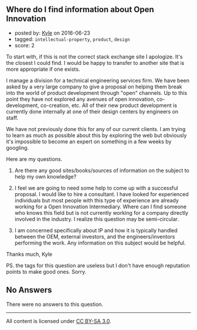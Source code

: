 ## Where do I find information about Open Innovation

- posted by: [Kyle](https://stackexchange.com/users/4440825/kyle) on 2016-06-23
- tagged: `intellectual-property`, `product`, `design`
- score: 2

To start with, if this is not the correct stack exchange site I apologize.  It's the closest I could find.  I would be happy to transfer to another site that is more appropriate if one exists.

I manage a division for a technical engineering services firm.  We have been asked by a very large company to give a proposal on helping them break into the world of product development through "open" channels.  Up to this point they have not explored any avenues of open innovation, co-development, co-creation, etc.  All of their new product development is currently done internally at one of their design centers by engineers on staff.

We have not previously done this for any of our current clients.  I am trying to learn as much as possible about this by exploring the web but obviously it's impossible to become an expert on something in a few weeks by googling.  

Here are my questions.

1.  Are there any good sites/books/sources of information on the subject to help my own knowledge?

2.  I feel we are going to need some help to come up with a successful proposal.  I would like to hire a consultant.  I have looked for experienced individuals but most people with this type of experience are already working for a Open Innovation Intermediary.  Where can I find someone who knows this field but is not currently working for a company directly involved in the industry.  I realize this question may be semi-circular.

3.  I am concerned specifically about IP and how it is typically handled between the OEM, external investors, and the engineers/inventors performing the work.  Any information on this subject would be helpful.

Thanks much,
Kyle

PS. the tags for this question are useless but I don't have enough reputation points to make good ones.  Sorry.

## No Answers

There were no answers to this question.


---

All content is licensed under [CC BY-SA 3.0](https://creativecommons.org/licenses/by-sa/3.0/).
